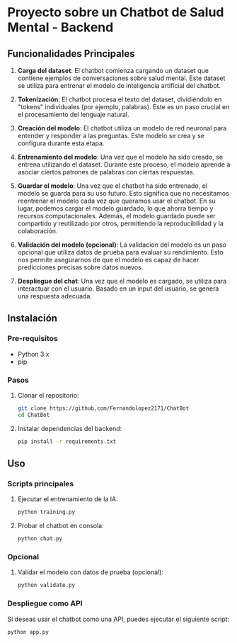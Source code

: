 # Proyecto sobre un Chatbot de Salud Mental - Backend

## Funcionalidades Principales

1. **Carga del dataset**: El chatbot comienza cargando un dataset que contiene ejemplos de conversaciones sobre salud mental. Este dataset se utiliza para entrenar el modelo de inteligencia artificial del chatbot.

2. **Tokenización**: El chatbot procesa el texto del dataset, dividiéndolo en "tokens" individuales (por ejemplo, palabras). Este es un paso crucial en el procesamiento del lenguaje natural.

3. **Creación del modelo**: El chatbot utiliza un modelo de red neuronal para entender y responder a las preguntas. Este modelo se crea y se configura durante esta etapa.

4. **Entrenamiento del modelo**: Una vez que el modelo ha sido creado, se entrena utilizando el dataset. Durante este proceso, el modelo aprende a asociar ciertos patrones de palabras con ciertas respuestas.

5. **Guardar el modelo**: Una vez que el chatbot ha sido entrenado, el modelo se guarda para su uso futuro. Esto significa que no necesitamos reentrenar el modelo cada vez que queramos usar el chatbot. En su lugar, podemos cargar el modelo guardado, lo que ahorra tiempo y recursos computacionales. Además, el modelo guardado puede ser compartido y reutilizado por otros, permitiendo la reproducibilidad y la colaboración.

6. **Validación del modelo (opcional)**: La validación del modelo es un paso opcional que utiliza datos de prueba para evaluar su rendimiento. Esto nos permite asegurarnos de que el modelo es capaz de hacer predicciones precisas sobre datos nuevos.

7. **Despliegue del chat**: Una vez que el modelo es cargado, se utiliza para interactuar con el usuario. Basado en un input del usuario, se genera una respuesta adecuada.

## Instalación

### Pre-requisitos
- Python 3.x
- pip

### Pasos
1. Clonar el repositorio:
   ```sh
   git clone https://github.com/Fernandolopez2171/ChatBot
   cd ChatBot
   ```

2. Instalar dependencias del backend:
   ```sh
   pip install -r requirements.txt
   ```

## Uso

### Scripts principales
1. Ejecutar el entrenamiento de la IA:
   ```sh
   python training.py
   ```

2. Probar el chatbot en consola:
   ```sh
   python chat.py
   ```

### Opcional
1. Validar el modelo con datos de prueba (opcional):
   ```sh
   python validate.py
   ```

### Despliegue como API
Si deseas usar el chatbot como una API, puedes ejecutar el siguiente script:
   ```sh
   python app.py
   ```